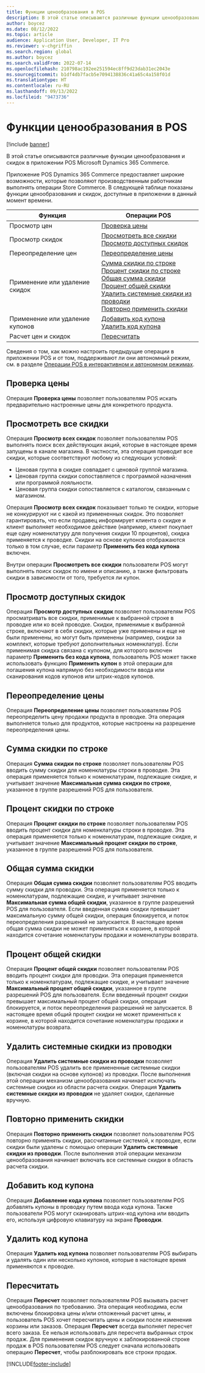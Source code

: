 ```yaml
---
title: Функции ценообразования в POS
description: В этой статье описываются различные функции ценообразования и скидок в приложении POS Microsoft Dynamics 365 Commerce.
author: boycez
ms.date: 08/12/2022
ms.topic: article
audience: Application User, Developer, IT Pro
ms.reviewer: v-chgriffin
ms.search.region: global
ms.author: boycez
ms.search.validFrom: 2022-07-14
ms.openlocfilehash: 210798ac192ee251594ec8ff9d23dab31ec2043e
ms.sourcegitcommit: b1df4db7facb5e7094138836c41a65c4a158f01d
ms.translationtype: HT
ms.contentlocale: ru-RU
ms.lasthandoff: 09/13/2022
ms.locfileid: "9473736"
---
```

# <a name="pricing-functions-in-pos"></a>Функции ценообразования в POS

[!include [banner](includes/banner.md)]

В этой статье описываются различные функции ценообразования и скидок в приложении POS Microsoft Dynamics 365 Commerce.

Приложение POS Dynamics 365 Commerce предоставляет широкие возможности, которые позволяют производственным работникам выполнять операции Store Commerce. В следующей таблице показаны функции ценообразования и скидок, доступные в приложении в данный момент времени.

| Функция                       | Операции POS |
|--------------------------------|----------------|
| Просмотр цен                    | [Проверка цены](#price-check) |
| Просмотр скидок                 | [Просмотреть все скидки](#view-all-discounts)<br>[Просмотр доступных скидок](#view-available-discounts) |
| Переопределение цен                | [Переопределение цены](#price-override) |
| Применение или удаление скидок      | [Сумма скидки по строке](#line-discount-amount)<br>[Процент скидки по строке](#line-discount-percent)<br>[Общая сумма скидки](#total-discount-amount)<br>[Процент общей скидки](#total-discount-percent)<br>[Удалить системные скидки из проводки](#remove-system-discounts-from-transaction)<br>[Повторно применить скидки](#reapply-system-discounts) |
| Применение или удаление купонов        | [Добавить код купона](#add-coupon-code)<br>[Удалить код купона](#remove-coupon-code) |
| Расчет цен и скидок | [Пересчитать](#recalculate) |

Сведения о том, как можно настроить предыдущие операции в приложении POS и от том, поддерживают ли они автономный режим, см. в разделе [Операции POS в интерактивном и автономном режимах](pos-operations.md).

## <a name="price-check"></a>Проверка цены

Операция **Проверка цены** позволяет пользователям POS искать предварительно настроенные цены для конкретного продукта.

## <a name="view-all-discounts"></a>Просмотреть все скидки

Операция **Просмотр всех скидок** позволяет пользователям POS выполнять поиск всех действующих акций, которые в настоящее время запущены в канале магазина. В частности, эта операция приводит все скидки, которые соответствуют любому из следующих условий:

- Ценовая группа в скидке совпадает с ценовой группой магазина.
- Ценовая группа скидки сопоставляется с программой назначения или программой лояльности.
- Ценовая группа скидки сопоставляется с каталогом, связанным с магазином.

Операция **Просмотр всех скидок** показывает только те скидки, которые не конкурируют ни с какой из примененных скидок. Это позволяет гарантировать, что если продавец информирует клиента о скидке и клиент выполняет необходимое действие (например, клиент покупает еще одну номенклатуру для получения скидки 10 процентов), скидка применяется к проводке. Скидки на основе купонов отображаются только в том случае, если параметр **Применить без кода купона** включен.

Внутри операции **Просмотреть все скидки** пользователи POS могут выполнять поиск скидок по имени и описанию, а также фильтровать скидки в зависимости от того, требуется ли купон.

## <a name="view-available-discounts"></a>Просмотр доступных скидок

Операция **Просмотр доступных скидок** позволяет пользователям POS просматривать все скидки, применимые к выбранной строке в проводке или ко всей проводке. Скидки, применимые к выбранной строке, включают в себя скидки, которые уже применены и еще не были применены, но могут быть применены (например, скидки за комплект, которые требуют дополнительных номенклатур). Если применимая скидка связана с купоном, для которого включен параметр **Применить без кода купона**, пользователь POS может также использовать функцию **Применить купон** в этой операции для погашения купона напрямую без необходимости ввода или сканирования кодов купонов или штрих-кодов купонов.

## <a name="price-override"></a>Переопределение цены

Операция **Переопределение цены** позволяет пользователям POS переопределить цену продажи продукта в проводке. Эта операция выполняется только для продуктов, которые настроены на разрешение переопределения цены.

## <a name="line-discount-amount"></a>Сумма скидки по строке

Операция **Сумма скидки по строке** позволяет пользователям POS вводить сумму скидки для номенклатуры строки в проводке. Эта операция применяется только к номенклатурам, подлежащие скидке, и учитывает значение **Максимальная сумма скидки по строке**, указанное в группе разрешений POS для пользователя.

## <a name="line-discount-percent"></a>Процент скидки по строке

Операция **Процент скидки по строке** позволяет пользователям POS вводить процент скидки для номенклатуры строки в проводке. Эта операция применяется только к номенклатурам, подлежащие скидке, и учитывает значение **Максимальный процент скидки по строке**, указанное в группе разрешений POS для пользователя.

## <a name="total-discount-amount"></a>Общая сумма скидки

Операция **Общая сумма скидки** позволяет пользователям POS вводить сумму скидки для проводки. Эта операция применяется только к номенклатурам, подлежащие скидке, и учитывает значение **Максимальная сумма общей скидки**, указанное в группе разрешений POS для пользователя. Если введенная сумма скидки превышает максимальную сумму общей скидки, операция блокируется, и поток переопределения разрешений не запускается. В настоящее время общая сумма скидки не может применяться к корзине, в которой находится сочетание номенклатуры продажи и номенклатуры возврата.

## <a name="total-discount-percent"></a>Процент общей скидки

Операция **Процент общей скидки** позволяет пользователям POS вводить процент скидки для проводки. Эта операция применяется только к номенклатурам, подлежащие скидке, и учитывает значение **Максимальный процент общей скидки**, указанное в группе разрешений POS для пользователя. Если введенный процент скидки превышает максимальный процент общей скидки, операция блокируется, и поток переопределения разрешений не запускается. В настоящее время общий процент скидки не может применяться к корзине, в которой находится сочетание номенклатуры продажи и номенклатуры возврата.

## <a name="remove-system-discounts-from-transaction"></a>Удалить системные скидки из проводки

Операция **Удалить системные скидки из проводки** позволяет пользователям POS удалить все примененные системные скидки (включая скидки на основе купонов) из проводки. После выполнения этой операции механизм ценообразования начинает исключать системные скидки из области расчета скидки. Операция **Удалить системные скидки из проводки** не удаляет скидки, сделанные вручную.

## <a name="reapply-system-discounts"></a>Повторно применить скидки

Операция **Повторно применить скидки** позволяет пользователям POS повторно применять скидки, рассчитанные системой, к проводке, если скидки были удалены с помощью операции **Удалить системные скидки из проводки**. После выполнения этой операции механизм ценообразования начинает включать все системные скидки в область расчета скидки.

## <a name="add-coupon-code"></a>Добавить код купона

Операция **Добавление кода купона** позволяет пользователям POS добавлять купоны в проводку путем ввода кода купона. Также пользователи POS могут сканировать штрих-код купона или вводить его, используя цифровую клавиатуру на экране **Проводки**.

## <a name="remove-coupon-code"></a>Удалить код купона

Операция **Удалить код купона** позволяет пользователям POS выбирать и удалять один или несколько купонов, которые в настоящее время применяются к проводке.

## <a name="recalculate"></a>Пересчитать

Операция **Пересчет** позволяет пользователям POS вызывать расчет ценообразования по требованию. Эта операция необходима, если включены блокировка цены и/или отложенный расчет цены, и пользователь POS хочет пересчитать цены и скидки после изменения корзины или заказов. Операция **Пересчет** всегда выполняет пересчет всего заказа. Ее нельзя использовать для пересчета выбранных строк продаж. Для применения скидок вручную к заблокированной строке продаж в POS пользователям POS следует сначала использовать операцию **Пересчет**, чтобы разблокировать все строки продаж.

[!INCLUDE[footer-include](../includes/footer-banner.md)]
